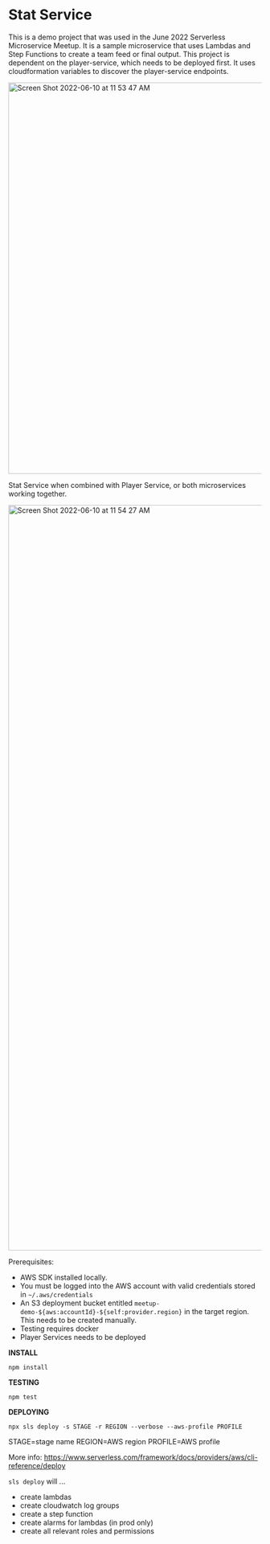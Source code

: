 # Stat Service

This is a demo project that was used in the June 2022 Serverless Microservice Meetup. It is a sample microservice that uses Lambdas and Step Functions to create a team feed or final output. This project is dependent on the player-service, which needs to be deployed first. It uses cloudformation variables to discover the player-service endpoints.

<img width="779" alt="Screen Shot 2022-06-10 at 11 53 47 AM" src="https://user-images.githubusercontent.com/885096/173104460-01ef69cc-c7ef-40d6-966d-267341077dad.png">

Stat Service when combined with Player Service, or both microservices working together.


<img width="1484" alt="Screen Shot 2022-06-10 at 11 54 27 AM" src="https://user-images.githubusercontent.com/885096/173104588-4af6f0d6-8cea-4bb7-9733-08158de69c73.png">


Prerequisites:
  - AWS SDK installed locally.
  - You must be logged into the AWS account with valid credentials stored in `~/.aws/credentials`
  - An S3 deployment bucket entitled `meetup-demo-${aws:accountId}-${self:provider.region}` in the target region. This needs to be created manually.
  - Testing requires docker
  - Player Services needs to be deployed
  
**INSTALL**

`npm install`

**TESTING**

`npm test`

**DEPLOYING**

`npx sls deploy -s STAGE -r REGION --verbose --aws-profile PROFILE`

STAGE=stage name
REGION=AWS region
PROFILE=AWS profile

More info: https://www.serverless.com/framework/docs/providers/aws/cli-reference/deploy

`sls deploy` will ...

- create lambdas
- create cloudwatch log groups
- create a step function
- create alarms for lambdas (in prod only)
- create all relevant roles and permissions

